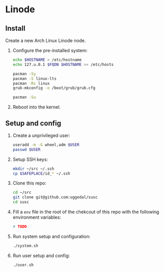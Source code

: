 Linode
======

Install
-------

Create a new Arch Linux Linode node.

1. Configure the pre-installed system:

    ```sh
    echo $HOSTNAME > /etc/hostname
    echo 127.u.0.1 $FQDN $HOSTNAME >> /etc/hosts

    pacman -Sy
    pacman -S linux-lts
    pacman -Rs linux
    grub-mkconfig -o /boot/grub/grub.cfg

    pacman -Su
    ```

2. Reboot into the kernel.

Setup and config
----------------

1. Create a unprivileged user:

    ```sh
    useradd -m -G wheel,adm $USER
    passwd $USER
    ```

2. Setup SSH keys:

    ```sh
    mkdir ~/src ~/.ssh
    cp $SAFEPLACE/id_* ~/.ssh
    ```

3. Clone this repo:

    ```sh
    cd ~/src
    git clone git@github.com:uggedal/susc
    cd susc
    ```

4. Fill a `env` file in the root of the chekcout of this repo
with the following environment variables:

    ```sh
    # TODO
    ```

5. Run system setup and configuration:

    ```sh
    ./system.sh
    ```

6. Run user setup and config:

    ```sh
    ./user.sh
    ```
